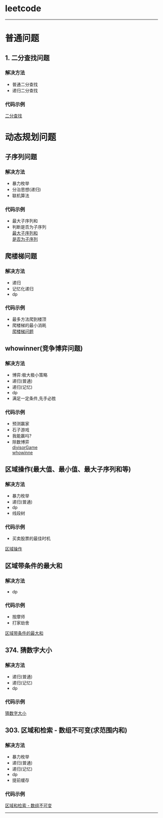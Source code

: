 # leetcode
---
# 普通问题
## 1. 二分查找问题  
### 解决方法  
* 普通二分查找
* 递归二分查找
### 代码示例  
[二分查找](https://github.com/wangdamingll/JobLearn/tree/master/prepare/leetcode/code/BinarySearch)  



# 动态规划问题
## 子序列问题  
### 解决方法  
* 暴力枚举
* 分治思想(递归)
* 联机算法
### 代码示例   
* 最大子序列和  
* 判断是否为子序列  
[最大子序列和](https://github.com/wangdamingll/JobLearn/tree/master/prepare/leetcode/code/MaxSubSeqSum)  
[是否为子序列](https://github.com/wangdamingll/JobLearn/tree/master/prepare/leetcode/code/subseq)    


## 爬楼梯问题  
### 解决方法  
* 递归
* 记忆化递归
* dp
### 代码示例  
* 最多方法爬到楼顶  
* 爬楼梯的最小消耗  
[爬楼梯问题](https://github.com/wangdamingll/JobLearn/tree/master/prepare/leetcode/code/climbstairs)  


## whowinner(竞争博弈问题)  
### 解决方法  
* 博弈:极大极小策略
* 递归(普通)
* 递归(记忆)
* dp
* 满足一定条件,先手必胜
### 代码示例  
* 预测赢家
* 石子游戏
* 我能赢吗?
* 除数博弈  
[divisorGame](https://github.com/wangdamingll/JobLearn/blob/master/prepare/leetcode/code/divisorGame)  
[whowinne](https://github.com/wangdamingll/JobLearn/blob/master/prepare/leetcode/code/whowinner)  

## 区域操作(最大值、最小值、最大子序列和等)
### 解决方法  
* 暴力枚举  
* 递归(普通)
* dp
* 线段树
### 代码示例  
* 买卖股票的最佳时机  

[区域操作](https://github.com/wangdamingll/JobLearn/blob/master/prepare/leetcode/code/areaoper)  

## 区域带条件的最大和
### 解决方法  
* dp
### 代码示例  
* 按摩师  
* 打家劫舍  

[区域带条件的最大和](https://github.com/wangdamingll/JobLearn/blob/master/prepare/leetcode/code/areacondmaxsum)  


## 374. 猜数字大小
### 解决方法  
* 递归(普通)
* 递归(记忆)
* dp
### 代码示例  
[猜数字大小](https://github.com/wangdamingll/JobLearn/blob/master/prepare/leetcode/code/guessnumber)  

## 303. 区域和检索 - 数组不可变(求范围内和)
### 解决方法  
* 暴力枚举  
* 递归(普通)
* 递归(记忆)
* dp
* 提前缓存
### 代码示例  
[区域和检索 - 数组不可变](https://github.com/wangdamingll/JobLearn/blob/master/prepare/leetcode/code/areafind)  



---